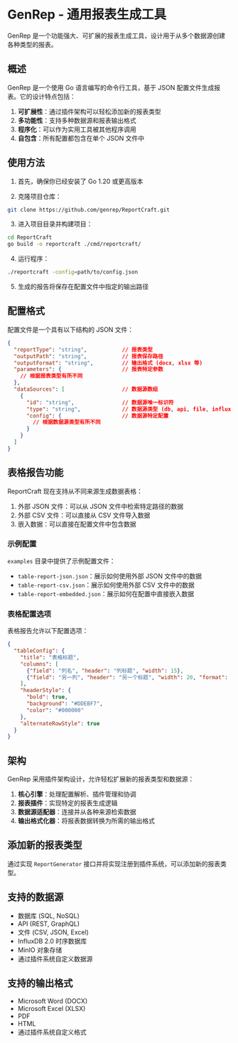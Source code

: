 # GenRep - 通用报表生成工具

GenRep 是一个功能强大、可扩展的报表生成工具，设计用于从多个数据源创建各种类型的报表。

## 概述

GenRep 是一个使用 Go 语言编写的命令行工具，基于 JSON 配置文件生成报表。它的设计特点包括：

1. **可扩展性**：通过插件架构可以轻松添加新的报表类型
2. **多功能性**：支持多种数据源和报表输出格式
3. **程序化**：可以作为实用工具被其他程序调用
4. **自包含**：所有配置都包含在单个 JSON 文件中

## 使用方法

1. 首先，确保你已经安装了 Go 1.20 或更高版本

2. 克隆项目仓库：

```bash
git clone https://github.com/genrep/ReportCraft.git
```

3. 进入项目目录并构建项目：

```bash
cd ReportCraft
go build -o reportcraft ./cmd/reportcraft/
```

4. 运行程序：

```bash
./reportcraft -config=path/to/config.json
```

5. 生成的报告将保存在配置文件中指定的输出路径

## 配置格式

配置文件是一个具有以下结构的 JSON 文件：

```json
{
  "reportType": "string",           // 报表类型
  "outputPath": "string",           // 报表保存路径
  "outputFormat": "string",         // 输出格式 (docx, xlsx 等)
  "parameters": {                   // 报表特定参数
    // 根据报表类型有所不同
  },
  "dataSources": [                  // 数据源数组
    {
      "id": "string",               // 数据源唯一标识符
      "type": "string",             // 数据源类型 (db, api, file, influxdb, minio 等)
      "config": {                   // 数据源特定配置
        // 根据数据源类型有所不同
      }
    }
  ]
}
```

## 表格报告功能

ReportCraft 现在支持从不同来源生成数据表格：

1. 外部 JSON 文件：可以从 JSON 文件中检索特定路径的数据
2. 外部 CSV 文件：可以直接从 CSV 文件导入数据
3. 嵌入数据：可以直接在配置文件中包含数据

### 示例配置

`examples` 目录中提供了示例配置文件：

- `table-report-json.json`：展示如何使用外部 JSON 文件中的数据
- `table-report-csv.json`：展示如何使用外部 CSV 文件中的数据
- `table-report-embedded.json`：展示如何在配置中直接嵌入数据

### 表格配置选项

表格报告允许以下配置选项：

```json
{
  "tableConfig": {
    "title": "表格标题",
    "columns": [
      {"field": "列名", "header": "列标题", "width": 15},
      {"field": "另一列", "header": "另一个标题", "width": 20, "format": "date"}
    ],
    "headerStyle": {
      "bold": true,
      "background": "#DDEBF7",
      "color": "#000000"
    },
    "alternateRowStyle": true
  }
}
```

## 架构

GenRep 采用插件架构设计，允许轻松扩展新的报表类型和数据源：

1. **核心引擎**：处理配置解析、插件管理和协调
2. **报表插件**：实现特定的报表生成逻辑
3. **数据源适配器**：连接并从各种来源检索数据
4. **输出格式化器**：将报表数据转换为所需的输出格式

## 添加新的报表类型

通过实现 `ReportGenerator` 接口并将实现注册到插件系统，可以添加新的报表类型。

## 支持的数据源

- 数据库 (SQL, NoSQL)
- API (REST, GraphQL)
- 文件 (CSV, JSON, Excel)
- InfluxDB 2.0 时序数据库
- MinIO 对象存储
- 通过插件系统自定义数据源

## 支持的输出格式

- Microsoft Word (DOCX)
- Microsoft Excel (XLSX)
- PDF
- HTML
- 通过插件系统自定义格式

